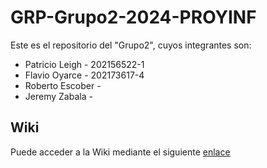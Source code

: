 # GRP-Grupo2-2024-PROYINF

Este es el repositorio del "Grupo2", cuyos integrantes son:

* Patricio Leigh  - 202156522-1
* Flavio Oyarce   - 202173617-4
* Roberto Escober -
* Jeremy Zabala   -


## Wiki

Puede acceder a la Wiki mediante el siguiente [enlace](https://github.com/patoleigh/GRP-Grupo2-2024-PROYINF/wiki)
